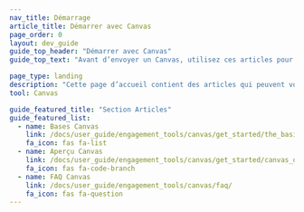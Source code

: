 ```yaml
---
nav_title: Démarrage
article_title: Démarrer avec Canvas
page_order: 0
layout: dev_guide
guide_top_header: "Démarrer avec Canvas"
guide_top_text: "Avant d’envoyer un Canvas, utilisez ces articles pour définir l'orientation à donner à votre programme Canvas et guider vos utilisateurs."

page_type: landing
description: "Cette page d’accueil contient des articles qui peuvent vous aider à définir l'orientation à donner à votre programme Canvas et guider vos utilisateurs."
tool: Canvas

guide_featured_title: "Section Articles"
guide_featured_list:
  - name: Bases Canvas
    link: /docs/user_guide/engagement_tools/canvas/get_started/the_basics/
    fa_icon: fas fa-list
  - name: Aperçu Canvas
    link: /docs/user_guide/engagement_tools/canvas/get_started/canvas_outlines/
    fa_icon: fas fa-code-branch
  - name: FAQ Canvas
    link: /docs/user_guide/engagement_tools/canvas/faq/
    fa_icon: fas fa-question
---
```


